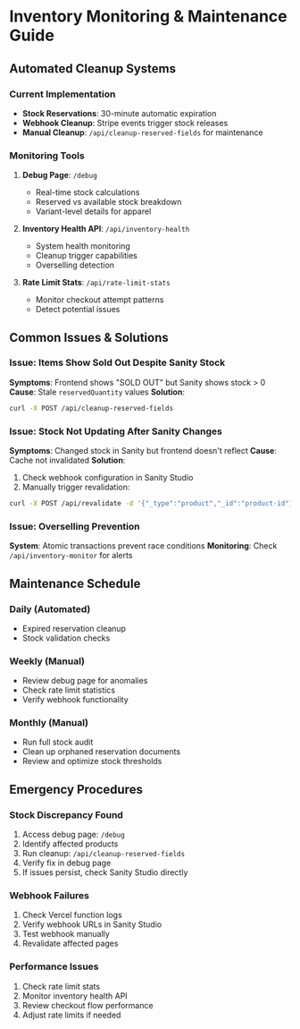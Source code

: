 # Inventory Monitoring & Maintenance Guide

## Automated Cleanup Systems

### Current Implementation
- **Stock Reservations**: 30-minute automatic expiration
- **Webhook Cleanup**: Stripe events trigger stock releases
- **Manual Cleanup**: `/api/cleanup-reserved-fields` for maintenance

### Monitoring Tools

1. **Debug Page**: `/debug`
   - Real-time stock calculations
   - Reserved vs available stock breakdown
   - Variant-level details for apparel

2. **Inventory Health API**: `/api/inventory-health`
   - System health monitoring
   - Cleanup trigger capabilities
   - Overselling detection

3. **Rate Limit Stats**: `/api/rate-limit-stats`
   - Monitor checkout attempt patterns
   - Detect potential issues

## Common Issues & Solutions

### Issue: Items Show Sold Out Despite Sanity Stock
**Symptoms**: Frontend shows "SOLD OUT" but Sanity shows stock > 0
**Cause**: Stale `reservedQuantity` values
**Solution**: 
```bash
curl -X POST /api/cleanup-reserved-fields
```

### Issue: Stock Not Updating After Sanity Changes
**Symptoms**: Changed stock in Sanity but frontend doesn't reflect
**Cause**: Cache not invalidated
**Solution**:
1. Check webhook configuration in Sanity Studio
2. Manually trigger revalidation:
```bash
curl -X POST /api/revalidate -d '{"_type":"product","_id":"product-id"}'
```

### Issue: Overselling Prevention
**System**: Atomic transactions prevent race conditions
**Monitoring**: Check `/api/inventory-monitor` for alerts

## Maintenance Schedule

### Daily (Automated)
- Expired reservation cleanup
- Stock validation checks

### Weekly (Manual)
- Review debug page for anomalies
- Check rate limit statistics
- Verify webhook functionality

### Monthly (Manual)
- Run full stock audit
- Clean up orphaned reservation documents
- Review and optimize stock thresholds

## Emergency Procedures

### Stock Discrepancy Found
1. Access debug page: `/debug`
2. Identify affected products
3. Run cleanup: `/api/cleanup-reserved-fields`
4. Verify fix in debug page
5. If issues persist, check Sanity Studio directly

### Webhook Failures
1. Check Vercel function logs
2. Verify webhook URLs in Sanity Studio
3. Test webhook manually
4. Revalidate affected pages

### Performance Issues
1. Check rate limit stats
2. Monitor inventory health API
3. Review checkout flow performance
4. Adjust rate limits if needed